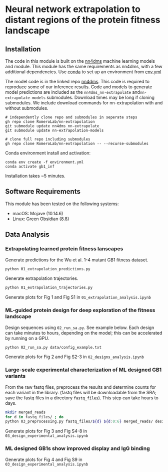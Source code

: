 # Neural network extrapolation to distant regions of the protein fitness landscape


## Installation
The code in this module is built on the [nn4dms](github.com/gitter-lab/nn4dms) machine learning models and module. This module has the same requirements as nn4dms, with a few additional dependencies. Use [conda](https://conda.io/projects/conda/en/latest/user-guide/tasks/manage-environments.html#create-env-file-manually) to set up an environment from [env.yml](env.yml)

The model code is in the linked repo [nn4dms](https://github.com/gitter-lab/nn4dms/tree/2b4fcfd6c6e90321f21fa3264f677d639f33ba83). This code is required to reproduce some of our inference results. Code and models to generate model predictions are included as the `nn4dms_nn-extrapolate` and`nn-extrapolate-models` submodules. Download times may be long if cloning submodules. We include download commands for nn-extrapolation with and without submodules.

```
# independently clone repo and submodules in seperate steps
gh repo clone RomeroLab/nn-extrapolation
git submodule update nn4dms_nn-extrapolate
git submodule update nn-extrapolation-models

# clone full repo including submodules
gh repo clone RomeroLab/nn-extrapolation -- --recurse-submodules
```

Conda environment install and activation:
```
conda env create -f environment.yml
conda activate gb1_inf
```

Installation takes ~5 minutes.

## Software Requirements
This module has been tested on the following systems:
- macOS: Mojave (10.14.6)
- Linux: Green Obsidian (8.8)

## Data Analysis
### Extrapolating learned protein fitness lanscapes
Generate predictions for the Wu et al. 1-4 mutant GB1 fitness dataset.
``` bash
python 01_extrapolation_predictions.py
```

Generate extrapolation trajectories.
``` bash
python 01_extrapolation_trajectories.py
```

Generate plots for Fig 1 and Fig S1 in `01_extrapolation_analysis.ipynb`

### ML-guided protein design for deep exploration of the fitness landscape
Design sequences using `02_run_sa.py`. See example below. Each design can take minutes to hours, depending on the model; this can be accelerated by running on a GPU.
``` bash
python 02_run_sa.py data/config_example.txt
```

Generate plots for Fig 2 and Fig S2-3 in `02_designs_analysis.ipynb`

### Large-scale experimental characterization of ML designed GB1 variants
From the raw fastq files, preprocess the results and determine counts for each variant in the library. (fastq files will be downloadable from the SRA; save the fastq files in a directory `fastq_files`). This step can take hours to days.
``` bash
mkdir merged_reads
for d in fastq_files/ ; do
python 03_preprocessing.py fastq_files/${d} ${d:0:6} merged_reads/ designs.csv designs_counts.csv
```

Generate plots for Fig 3 and Fig S4-8 in `03_design_experimental_analysis.ipynb`

### ML designed GB1s show improved display and IgG binding
Generate plots for Fig 4 and Fig S9 in `03_design_experimental_analysis.ipynb`
